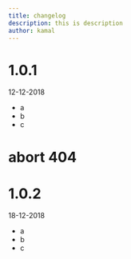 ```yaml
---
title: changelog
description: this is description
author: kamal
---
```


# 1.0.1 

12-12-2018

* a
* b
* c

# abort 404

# 1.0.2

18-12-2018

* a
* b
* c
